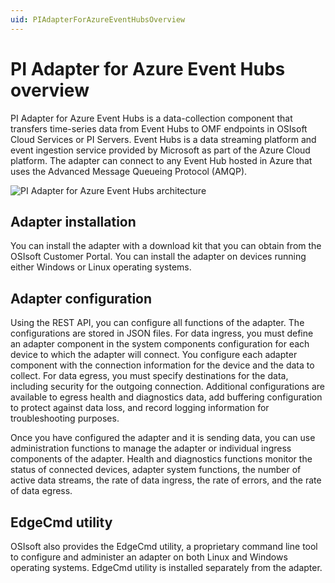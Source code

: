 ```yaml
---
uid: PIAdapterForAzureEventHubsOverview
---
```


# PI Adapter for Azure Event Hubs overview

PI Adapter for Azure Event Hubs is a data-collection component that transfers time-series data from Event Hubs to OMF endpoints in OSIsoft Cloud Services or PI Servers. Event Hubs is a data streaming platform and event ingestion service provided by Microsoft as part of the Azure Cloud platform. The adapter can connect to any Event Hub hosted in Azure that uses the Advanced Message Queueing Protocol (AMQP).

![PI Adapter for Azure Event Hubs architecture](/images/pi-adapter-for-azure-event-hubs-architecture-diagram.png)

## Adapter installation

You can install the adapter with a download kit that you can obtain from the OSIsoft Customer Portal. You can install the adapter on devices running either Windows or Linux operating systems.

## Adapter configuration

Using the REST API, you can configure all functions of the adapter. The configurations are stored in JSON files. For data ingress, you must define an adapter component in the system components configuration for each device to which the adapter will connect. You configure each adapter component with the connection information for the device and the data to collect. For data egress, you must specify destinations for the data, including security for the outgoing connection. Additional configurations are available to egress health and diagnostics data, add buffering configuration to protect against data loss, and record logging information for troubleshooting purposes.

Once you have configured the adapter and it is sending data, you can use administration functions to manage the adapter or individual ingress components of the adapter. Health and diagnostics functions monitor the status of connected devices, adapter system functions, the number of active data streams, the rate of data ingress, the rate of errors, and the rate of data egress.

## EdgeCmd utility

OSIsoft also provides the EdgeCmd utility, a proprietary command line tool to configure and administer an adapter on both Linux and Windows operating systems. EdgeCmd utility is installed separately from the adapter.
